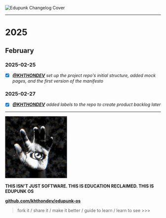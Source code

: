 <img src="../../assets/doc-images/edupunk-os-changelog@2x.png" srcset="../../assets/doc-images/edupunk-os-changelog@1x.png 1x, ../../assets/doc-images/edupunk-os-changelog@2x.png 2x" alt="Edupunk Changelog Cover">

---

# 2025

## February

### 2025-02-25

- [x] _**[@KHTHONDEV](https://github.com/khthondev)** set up the project repo's initial structure, added mock pages, and the first version of the manifesto_

### 2025-02-27

- [x] _**[@KHTHONDEV](https://github.com/khthondev)** added labels to the repo to create product backlog later_

---

<img src="../../assets/doc-images/edupunk-os-hand-eye-logo.gif" width="200px">

**THIS ISN'T JUST SOFTWARE. THIS IS EDUCATION RECLAIMED. THIS IS EDUPUNK OS**

**[github.com/khthondev/edupunk-os](https://github.com/khthondev/edupunk-os)**

> fork it / share it / make it better / guide to learn / learn to see >>>